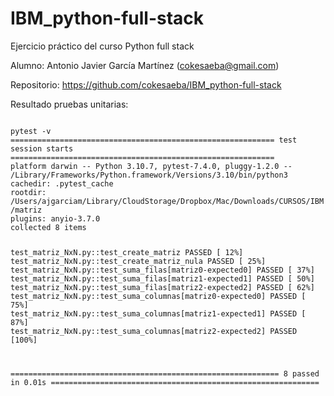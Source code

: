 # IBM_python-full-stack

Ejercicio práctico del curso Python full stack

Alumno: Antonio Javier García Martínez (cokesaeba@gmail.com)

Repositorio: https://github.com/cokesaeba/IBM_python-full-stack


Resultado pruebas unitarias:

<code>
pytest -v
=========================================================== test session starts ===========================================================
platform darwin -- Python 3.10.7, pytest-7.4.0, pluggy-1.2.0 -- /Library/Frameworks/Python.framework/Versions/3.10/bin/python3
cachedir: .pytest_cache
rootdir: /Users/ajgarciam/Library/CloudStorage/Dropbox/Mac/Downloads/CURSOS/IBM/matriz
plugins: anyio-3.7.0
collected 8 items

test_matriz_NxN.py::test_create_matriz PASSED                                                                                       [ 12%]
test_matriz_NxN.py::test_create_matriz_nula PASSED                                                                                  [ 25%]
test_matriz_NxN.py::test_suma_filas[matriz0-expected0] PASSED                                                                       [ 37%]
test_matriz_NxN.py::test_suma_filas[matriz1-expected1] PASSED                                                                       [ 50%]
test_matriz_NxN.py::test_suma_filas[matriz2-expected2] PASSED                                                                       [ 62%]
test_matriz_NxN.py::test_suma_columnas[matriz0-expected0] PASSED                                                                    [ 75%]
test_matriz_NxN.py::test_suma_columnas[matriz1-expected1] PASSED                                                                    [ 87%]
test_matriz_NxN.py::test_suma_columnas[matriz2-expected2] PASSED                                                                    [100%]

============================================================ 8 passed in 0.01s ============================================================
</code>
